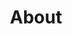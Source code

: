 ---
title: "About"
hero:
  title: "Our Company"
  background_image: "/images/bg/home-2.jpg"
content_blocks:
  - _bookshop_name: "start"
    preheading: "What we are"
    heading: "We are an investment company based in Africa"
    text: "We play an important role in promoting investment opportunities in Africa through tailored, sustainable investment models. We provide investors with a diverse scope of national and international investment opportunities and facilitate those investments by providing clients with services that target their individual needs and exceed their expectations. Led by a strong management and board-of-directors team, we are poised for rapid growth. Our team’s unique experience and insight allows us to discover new short and long terms opportunities and reveal their true potential. We value each opportunity and present the best investments solutions to ensure higher return on investments to our shareholders. With close support from various business sectors, we play a vital and intrinsic role in meeting the needs of African countries."
    image_path: "/images/bg/home-7.jpg"
    button:
      text: "Get started"
      url: "/contact/"
  - _bookshop_name: "numbers"
    sections:
      - title: "Our Strategy"
        text: "llum similique ducimus accusamus laudantium praesentium, impedit quaerat, itaque maxime sunt deleniti voluptas distinctio."
      - title: "Vision"
        text: "llum similique ducimus accusamus laudantium praesentium, impedit quaerat, itaque maxime sunt deleniti voluptas distinctio."
      - title: "Our Mission"
        text: "llum similique ducimus accusamus laudantium praesentium, impedit quaerat, itaque maxime sunt deleniti voluptas distinctio."
      - title: "Our Strategy"
        text: "llum similique ducimus accusamus laudantium praesentium, impedit quaerat, itaque maxime sunt deleniti voluptas distinctio."
      - title: "Vision"
        text: "llum similique ducimus accusamus laudantium praesentium, impedit quaerat, itaque maxime sunt deleniti voluptas distinctio."
      - title: "Our Mission"
        text: "llum similique ducimus accusamus laudantium praesentium, impedit quaerat, itaque maxime sunt deleniti voluptas distinctio."
  # - _bookshop_name: "counter_dark"
  #   numbers:
  #     - icon: "ti-check"
  #       number: 1730
  #       suffix: "+"
  #       text: "Projects Done"
  #     - icon: "ti-flag"
  #       number: 125
  #       suffix: "M"
  #       text: "Users Worldwide"
  #     - icon: "ti-layers"
  #       number: 39
  #       suffix: ""
  #       text: "Available Countries"
  #     - icon: "ti-medall"
  #       number: 14
  #       suffix: ""
  #       text: "Awards Won"
  - _bookshop_name: "team"
    preheading: "Meet The Team"
    heading: "Expert Team member to get best service"
    people:
      - name: "Kossi Toulassi"
        image: ""
        summary: "Chartered certified Accountant and fellow member of the Association of Chartered and
                  Certified Accountant (ACCA-UK). He is currently finalizing an MBA from the London School of
                  Business and Finance. He has worked both in United Kingdom and Africa. He is also the Head of
                  Finance of the New Partnership for Africa Development, part of Africa Union for the past 7 years.
                  He has over 16 years worth experience dealing with businesses in Africa"
        role: "Managing Director"
        facebook: ""
        twitter: ""
        instagram: ""
        linkedin: ""
      - name: "Zinhle Dlamini"
        image: ""
        role: "Chief Operation Office"
        summary: "A season business woman with over 10 years worth of experience in international trade and since
                  joining the company in 2014 transformed the organization. She is a graduate from University of
                  southern Africa, South Africa"
        facebook: ""
        twitter: ""
        instagram: ""
        linkedin: ""
      - name: "Hippolyte-Fayol Toulassi"
        image: ""
        role: "Software Engineer"
        summary: "Polyglot Software Engineer with demonstrated experience in Web App & API design, Application Support and Site Reliability Engineering. Fintech and Entreprise Systems Integration specialist"
        facebook: ""
        twitter: "fayolt"
        instagram: ""
        linkedin: "fayolt"
---